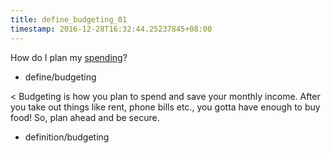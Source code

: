 ```yaml
---
title: define_budgeting_01
timestamp: 2016-12-28T16:32:44.25237845+08:00
---
```


How do I plan my [spending](budgeting)?
* define/budgeting

< Budgeting is how you plan to spend and save your monthly income. After you take out things like rent, phone bills etc., you gotta have enough to buy food! So, plan ahead and be secure.
* definition/budgeting
